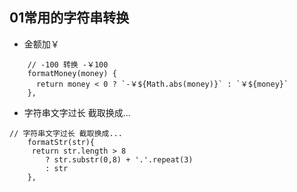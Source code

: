 01常用的字符串转换
---
- 金额加￥
```
    // -100 转换 -￥100
    formatMoney(money) {
      return money < 0 ? `-￥${Math.abs(money)}` : `￥${money}`
    },
```

- 字符串文字过长 截取换成...
```
// 字符串文字过长 截取换成...
    formatStr(str){
     return str.length > 8
        ? str.substr(0,8) + '.'.repeat(3)
        : str  
    },
```